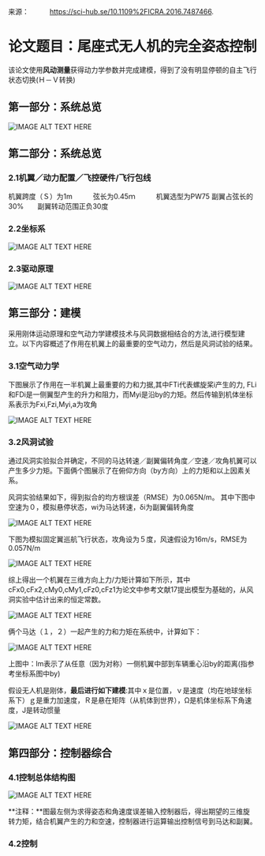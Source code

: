 来源：　　　https://sci-hub.se/10.1109%2FICRA.2016.7487466.

# 论文题目：尾座式无人机的完全姿态控制

该论文使用**风动测量**获得动力学参数并完成建模，得到了没有明显停顿的自主飞行状态切换(Ｈ－Ｖ转换)

## 第一部分：系统总览

![IMAGE ALT TEXT HERE](https://github.com/xdwgood/Navigation-and-control/blob/xdwgood-patch-1/219.png)

## 第二部分：系统总览

### 2.1机翼／动力配置／飞控硬件/飞行包线

机翼跨度（Ｓ）为1m　　　弦长为0.45ｍ　　　机翼选型为PW75   副翼占弦长的30%　　副翼转动范围正负30度

### 2.2坐标系

![IMAGE ALT TEXT HERE](https://github.com/xdwgood/Navigation-and-control/blob/xdwgood-patch-1/300.png)

### 2.3驱动原理

![IMAGE ALT TEXT HERE](https://github.com/xdwgood/Navigation-and-control/blob/xdwgood-patch-1/301.png)

## 第三部分：建模

采用刚体运动原理和空气动力学建模技术与风洞数据相结合的方法,进行模型建立。以下内容概述了作用在机翼上的最重要的空气动力，然后是风洞试验的结果。 

### 3.1空气动力学

下图展示了作用在一半机翼上最重要的力和力据,其中FTi代表螺旋桨i产生的力, FLi和FDi是一侧翼型产生的升力和阻力，而Myi是沿by的力矩。然后传输到机体坐标系表示为Fxi,Fzi,Myi,a为攻角

![IMAGE ALT TEXT HERE](https://github.com/xdwgood/Navigation-and-control/blob/xdwgood-patch-1/302.png)

### 3.2风洞试验

通过风洞实验拟合并确定，不同的马达转速／副翼偏转角度／空速／攻角机翼可以产生多少力矩。下面俩个图展示了在俯仰方向（by方向）上的力矩和以上因素关系。

风洞实验结果如下，得到拟合的均方根误差（RMSE）为0.065N/m。 其中下图中空速为０，模拟悬停状态，wi为马达转速，δi为副翼偏转角度

![IMAGE ALT TEXT HERE](https://github.com/xdwgood/Navigation-and-control/blob/xdwgood-patch-1/303.png)

下图为模拟固定翼巡航飞行状态，攻角设为５度，风速假设为16m/s，RMSE为0.057N/m

![IMAGE ALT TEXT HERE](https://github.com/xdwgood/Navigation-and-control/blob/xdwgood-patch-1/304.png)

综上得出一个机翼在三维方向上力/力矩计算如下所示，其中cFx0,cFx2,cMy0,cMy1,cFz0,cFz1为论文中参考文献17提出模型为基础的，从风洞实验中估计出来的恒定常数。

![IMAGE ALT TEXT HERE](https://github.com/xdwgood/Navigation-and-control/blob/xdwgood-patch-1/305.png)

俩个马达（１，２）一起产生的力和力矩在系统中，计算如下：

![IMAGE ALT TEXT HERE](https://github.com/xdwgood/Navigation-and-control/blob/xdwgood-patch-1/306.png)

上图中：lm表示了从任意（因为对称）一侧机翼中部到车辆重心沿by的距离(指参考坐标系图中by)

假设无人机是刚体，**最后进行如下建模**:其中ｘ是位置，ｖ是速度（均在地球坐标系下）ｇ是重力加速度，Ｒ是悬在矩阵（从机体到世界），Ω是机体坐标系下角速度，J是转动惯量 

![IMAGE ALT TEXT HERE](https://github.com/xdwgood/Navigation-and-control/blob/xdwgood-patch-1/307.png)

## 第四部分：控制器综合

### 4.1控制总体结构图

![IMAGE ALT TEXT HERE](https://github.com/xdwgood/Navigation-and-control/blob/xdwgood-patch-1/308.png)

**注释：**图最左侧为求得姿态和角速度误差输入控制器后，得出期望的三维旋转力矩，结合机翼产生的力和空速，控制器进行运算输出控制信号到马达和副翼。

### 4.2控制
